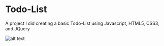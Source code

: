 # Todo-List
A project I did creating a basic Todo-List  using Javascript, HTML5, CSS3, and JQuery







![alt text](https://cloud.githubusercontent.com/assets/14047551/19403259/bce0dcc8-921a-11e6-8d30-55c70cbe3788.png "Todo List")





















